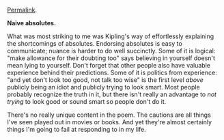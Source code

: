 [Permalink](
https://web.archive.org/web/20201014032359/https://www.poetryfoundation.org/poems/46473/if---).

**Naive absolutes.**

What was most striking to me was Kipling's way of effortlessly explaining the 
shortcomings of absolutes. Endorsing absolutes is easy to communicate; nuance 
is harder to do well succinctly. Some of it is logical: "make allowance for 
their doubting too" says believing in yourself doesn't mean lying to yourself. 
Don't forget that other people also have valuable experience behind their 
predictions. Some of it is politics from experience: "and yet don't look too 
good, not talk too wise" is the first level *above* publicly being an idiot and 
publicly trying to look smart. Most people probably recognize the truth in it, 
but there isn't really an advantage to *not trying* to look good or sound smart
so people don't do it. 

There's no really unique content in the poem. The cautions are all things I've 
seen played out in movies or books. And yet they're almost certainly things I'm 
going to fail at responding to in my life. 
